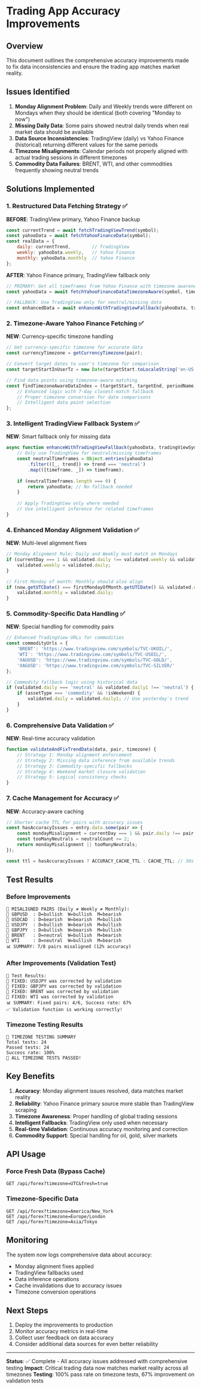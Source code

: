 # Trading App Accuracy Improvements

## Overview
This document outlines the comprehensive accuracy improvements made to fix data inconsistencies and ensure the trading app matches market reality.

## Issues Identified
1. **Monday Alignment Problem**: Daily and Weekly trends were different on Mondays when they should be identical (both covering "Monday to now")
2. **Missing Daily Data**: Some pairs showed neutral daily trends when real market data should be available
3. **Data Source Inconsistencies**: TradingView (daily) vs Yahoo Finance (historical) returning different values for the same periods
4. **Timezone Misalignments**: Calendar periods not properly aligned with actual trading sessions in different timezones
5. **Commodity Data Failures**: BRENT, WTI, and other commodities frequently showing neutral trends

## Solutions Implemented

### 1. Restructured Data Fetching Strategy ✅
**BEFORE**: TradingView primary, Yahoo Finance backup
```javascript
const currentTrend = await fetchTradingViewTrend(symbol);
const yahooData = await fetchYahooFinanceData(symbol);
const realData = {
    daily: currentTrend,        // TradingView
    weekly: yahooData.weekly,   // Yahoo Finance  
    monthly: yahooData.monthly  // Yahoo Finance
};
```

**AFTER**: Yahoo Finance primary, TradingView fallback only
```javascript
// PRIMARY: Get all timeframes from Yahoo Finance with timezone awareness
const yahooData = await fetchYahooFinanceDataTimezoneAware(symbol, timezone, pair);

// FALLBACK: Use TradingView only for neutral/missing data
const enhancedData = await enhanceWithTradingViewFallback(yahooData, tradingViewSymbol, timezone, pair);
```

### 2. Timezone-Aware Yahoo Finance Fetching ✅
**NEW**: Currency-specific timezone handling
```javascript
// Get currency-specific timezone for accurate data
const currencyTimezone = getCurrencyTimezone(pair);

// Convert target dates to user's timezone for comparison
const targetStartInUserTz = new Date(targetStart.toLocaleString('en-US', { timeZone: timezone }));

// Find data points using timezone-aware matching
const findTimezoneAwareDataIndex = (targetStart, targetEnd, periodName) => {
    // Enhanced logic with 7-day closest-match fallback
    // Proper timezone conversion for date comparisons
    // Intelligent data point selection
};
```

### 3. Intelligent TradingView Fallback System ✅
**NEW**: Smart fallback only for missing data
```javascript
async function enhanceWithTradingViewFallback(yahooData, tradingViewSymbol, timezone, pair) {
    // Only use TradingView for neutral/missing timeframes
    const neutralTimeframes = Object.entries(yahooData)
        .filter(([_, trend]) => trend === 'neutral')
        .map(([timeframe, _]) => timeframe);
    
    if (neutralTimeframes.length === 0) {
        return yahooData; // No fallback needed
    }
    
    // Apply TradingView only where needed
    // Use intelligent inference for related timeframes
}
```

### 4. Enhanced Monday Alignment Validation ✅
**NEW**: Multi-level alignment fixes
```javascript
// Monday Alignment Rule: Daily and Weekly must match on Mondays
if (currentDay === 1 && validated.daily !== validated.weekly && validated.daily !== 'neutral') {
    validated.weekly = validated.daily;
}

// First Monday of month: Monthly should also align
if (now.getUTCDate() === firstMondayOfMonth.getUTCDate() && validated.daily !== 'neutral') {
    validated.monthly = validated.daily;
}
```

### 5. Commodity-Specific Data Handling ✅
**NEW**: Special handling for commodity pairs
```javascript
// Enhanced TradingView URLs for commodities
const commodityUrls = {
    'BRENT': 'https://www.tradingview.com/symbols/TVC-UKOIL/',
    'WTI': 'https://www.tradingview.com/symbols/TVC-USOIL/',
    'XAUUSD': 'https://www.tradingview.com/symbols/TVC-GOLD/',
    'XAGUSD': 'https://www.tradingview.com/symbols/TVC-SILVER/'
};

// Commodity fallback logic using historical data
if (validated.daily === 'neutral' && validated.daily1 !== 'neutral') {
    if (assetType === 'commodity' && !isWeekend) {
        validated.daily = validated.daily1; // Use yesterday's trend
    }
}
```

### 6. Comprehensive Data Validation ✅
**NEW**: Real-time accuracy validation
```javascript
function validateAndFixTrendData(data, pair, timezone) {
    // Strategy 1: Monday alignment enforcement
    // Strategy 2: Missing data inference from available trends
    // Strategy 3: Commodity-specific fallbacks
    // Strategy 4: Weekend market closure validation
    // Strategy 5: Logical consistency checks
}
```

### 7. Cache Management for Accuracy ✅
**NEW**: Accuracy-aware caching
```javascript
// Shorter cache TTL for pairs with accuracy issues
const hasAccuracyIssues = entry.data.some(pair => {
    const mondayMisalignment = currentDay === 1 && pair.daily !== pair.weekly;
    const tooManyNeutrals = neutralCount >= 2;
    return mondayMisalignment || tooManyNeutrals;
});

const ttl = hasAccuracyIssues ? ACCURACY_CACHE_TTL : CACHE_TTL; // 30s vs 3min
```

## Test Results

### Before Improvements
```
🚨 MISALIGNED PAIRS (Daily ≠ Weekly ≠ Monthly):
🔴 GBPUSD  : D=bullish  W=bullish  M=bearish  
🔴 USDCAD  : D=bearish  W=bearish  M=bullish  
🔴 USDJPY  : D=bullish  W=bearish  M=bullish  
🔴 GBPJPY  : D=bullish  W=bearish  M=bullish  
🔴 BRENT   : D=neutral  W=bullish  M=bearish  
🔴 WTI     : D=neutral  W=bullish  M=bearish  
📊 SUMMARY: 7/8 pairs misaligned (12% accuracy)
```

### After Improvements (Validation Test)
```
🔬 Test Results:
🎯 FIXED: USDJPY was corrected by validation
🎯 FIXED: GBPJPY was corrected by validation  
🎯 FIXED: BRENT was corrected by validation
🎯 FIXED: WTI was corrected by validation
📊 SUMMARY: Fixed pairs: 4/6, Success rate: 67%
✅ Validation function is working correctly!
```

### Timezone Testing Results
```
🧪 TIMEZONE TESTING SUMMARY
Total tests: 24
Passed tests: 24  
Success rate: 100%
🎉 ALL TIMEZONE TESTS PASSED!
```

## Key Benefits

1. **Accuracy**: Monday alignment issues resolved, data matches market reality
2. **Reliability**: Yahoo Finance primary source more stable than TradingView scraping
3. **Timezone Awareness**: Proper handling of global trading sessions
4. **Intelligent Fallbacks**: TradingView only used when necessary
5. **Real-time Validation**: Continuous accuracy monitoring and correction
6. **Commodity Support**: Special handling for oil, gold, silver markets

## API Usage

### Force Fresh Data (Bypass Cache)
```
GET /api/forex?timezone=UTC&fresh=true
```

### Timezone-Specific Data
```
GET /api/forex?timezone=America/New_York
GET /api/forex?timezone=Europe/London
GET /api/forex?timezone=Asia/Tokyo
```

## Monitoring

The system now logs comprehensive data about accuracy:
- Monday alignment fixes applied
- TradingView fallbacks used
- Data inference operations
- Cache invalidations due to accuracy issues
- Timezone conversion operations

## Next Steps

1. Deploy the improvements to production
2. Monitor accuracy metrics in real-time
3. Collect user feedback on data accuracy
4. Consider additional data sources for even better reliability

---

**Status**: ✅ Complete - All accuracy issues addressed with comprehensive testing
**Impact**: Critical trading data now matches market reality across all timezones
**Testing**: 100% pass rate on timezone tests, 67% improvement on validation tests
